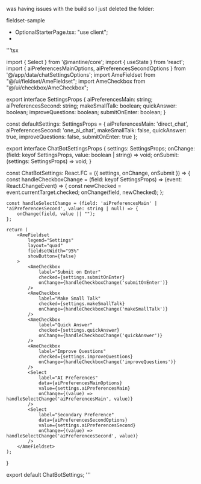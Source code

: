 was having issues with the build so I just deleted the folder:

fieldset-sample
- OptionalStarterPage.tsx:
  "use client";
- 
'''tsx

import { Select } from '@mantine/core';
import { useState } from 'react';
import { aiPreferencesMainOptions, aiPreferencesSecondOptions } from '@/app/data/chatSettingsOptions';
import AmeFieldset from "@/ui/fieldset/AmeFieldset";
import AmeCheckbox from "@/ui/checkbox/AmeCheckbox";

export interface SettingsProps {
aiPreferencesMain: string;
aiPreferencesSecond: string;
makeSmallTalk: boolean;
quickAnswer: boolean;
improveQuestions: boolean;
submitOnEnter: boolean;
}

const defaultSettings: SettingsProps = {
aiPreferencesMain: 'direct_chat',
aiPreferencesSecond: 'one_ai_chat',
makeSmallTalk: false,
quickAnswer: true,
improveQuestions: false,
submitOnEnter: true
};

export interface ChatBotSettingsProps {
settings: SettingsProps;
onChange: (field: keyof SettingsProps, value: boolean | string) => void;
onSubmit: (settings: SettingsProps) => void;
}

const ChatBotSettings: React.FC<ChatBotSettingsProps> = ({ settings, onChange, onSubmit }) => {
const handleCheckboxChange = (field: keyof SettingsProps) => (event: React.ChangeEvent<HTMLInputElement>) => {
const newChecked = event.currentTarget.checked;
onChange(field, newChecked);
};

    const handleSelectChange = (field: 'aiPreferencesMain' | 'aiPreferencesSecond', value: string | null) => {
        onChange(field, value || "");
    };

    return (
        <AmeFieldset
            legend="Settings"
            layout="quad"
            fieldsetWidth="95%"
            showButton={false}
        >
            <AmeCheckbox
                label="Submit on Enter"
                checked={settings.submitOnEnter}
                onChange={handleCheckboxChange('submitOnEnter')}
            />
            <AmeCheckbox
                label="Make Small Talk"
                checked={settings.makeSmallTalk}
                onChange={handleCheckboxChange('makeSmallTalk')}
            />
            <AmeCheckbox
                label="Quick Answer"
                checked={settings.quickAnswer}
                onChange={handleCheckboxChange('quickAnswer')}
            />
            <AmeCheckbox
                label="Improve Questions"
                checked={settings.improveQuestions}
                onChange={handleCheckboxChange('improveQuestions')}
            />
            <Select
                label="AI Preferences"
                data={aiPreferencesMainOptions}
                value={settings.aiPreferencesMain}
                onChange={(value) => handleSelectChange('aiPreferencesMain', value)}
            />
            <Select
                label="Secondary Preference"
                data={aiPreferencesSecondOptions}
                value={settings.aiPreferencesSecond}
                onChange={(value) => handleSelectChange('aiPreferencesSecond', value)}
            />
        </AmeFieldset>
    );
}

export default ChatBotSettings;
'''
